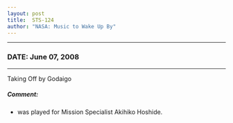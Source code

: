 ```yaml
---
layout: post
title:  STS-124
author: "NASA: Music to Wake Up By"
---
```


----
### DATE: June 07, 2008
----
Taking Off by Godaigo

##### Comment:
* was played for Mission Specialist Akihiko Hoshide.
